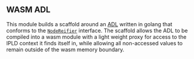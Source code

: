 ## WASM ADL

This module builds a scaffold around an [ADL](https://ipld.io/docs/advanced-data-layouts/) written in golang that conforms to the [`NodeReifier`](https://github.com/ipld/go-ipld-prime/blob/master/linksystem.go#L224) interface. The scaffold allows the ADL to be compiled into a wasm module with a light weight proxy for access to the IPLD context it finds itself in, while allowing all non-accessed values to remain outside of the wasm memory boundary.
